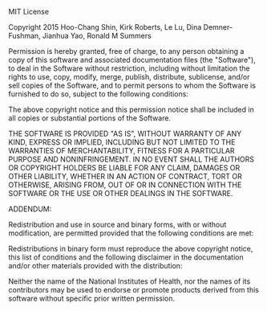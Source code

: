 MIT License

Copyright 2015 Hoo-Chang Shin, Kirk Roberts, Le Lu, Dina Demner-Fushman, Jianhua Yao, Ronald M Summers

Permission is hereby granted, free of charge, to any person obtaining a copy
of this software and associated documentation files (the "Software"), to deal
in the Software without restriction, including without limitation the rights
to use, copy, modify, merge, publish, distribute, sublicense, and/or sell
copies of the Software, and to permit persons to whom the Software is
furnished to do so, subject to the following conditions:

The above copyright notice and this permission notice shall be included in all
copies or substantial portions of the Software.

THE SOFTWARE IS PROVIDED "AS IS", WITHOUT WARRANTY OF ANY KIND, EXPRESS OR
IMPLIED, INCLUDING BUT NOT LIMITED TO THE WARRANTIES OF MERCHANTABILITY,
FITNESS FOR A PARTICULAR PURPOSE AND NONINFRINGEMENT. IN NO EVENT SHALL THE
AUTHORS OR COPYRIGHT HOLDERS BE LIABLE FOR ANY CLAIM, DAMAGES OR OTHER
LIABILITY, WHETHER IN AN ACTION OF CONTRACT, TORT OR OTHERWISE, ARISING FROM,
OUT OF OR IN CONNECTION WITH THE SOFTWARE OR THE USE OR OTHER DEALINGS IN THE
SOFTWARE.

ADDENDUM:

Redistribution and use in source and binary forms, with or without modification,
are permitted provided that the following conditions are met:

Redistributions in binary form must reproduce the above copyright notice,
this list of conditions and the following disclaimer in the documentation
and/or other materials provided with the distribution:

Neither the name of the National Institutes of Health, nor the names of its
contributors may be used to endorse or promote products derived from
this software without specific prior written permission.
